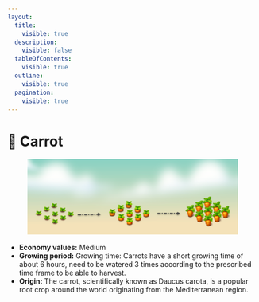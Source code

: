 ```yaml
---
layout:
  title:
    visible: true
  description:
    visible: false
  tableOfContents:
    visible: true
  outline:
    visible: true
  pagination:
    visible: true
---
```


# 🥕 Carrot

<figure><img src="../.gitbook/assets/carot.png" alt=""><figcaption></figcaption></figure>

* **Economy values:** Medium
* **Growing period:** Growing time: Carrots have a short growing time of about 6 hours, need to be watered 3 times according to the prescribed time frame to be able to harvest.
* **Origin:** The carrot, scientifically known as Daucus carota, is a popular root crop around the world originating from the Mediterranean region.

<div>

<figure><img src="../.gitbook/assets/4-1.png" alt="" width="175"><figcaption></figcaption></figure>

 

<figure><img src="../.gitbook/assets/tree-mid-4.png" alt=""><figcaption></figcaption></figure>

 

<figure><img src="../.gitbook/assets/tree-4.png" alt=""><figcaption></figcaption></figure>

</div>
